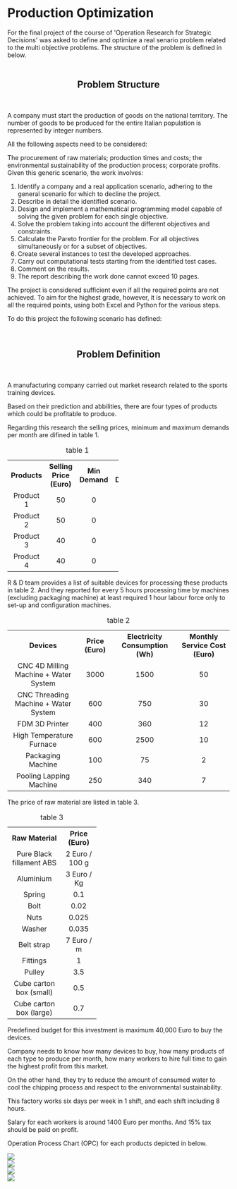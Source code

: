 <h1>Production Optimization</h1>
For the final project of the course of 'Operation Research for Strategic Decisions' was asked to define and optimize a real senario problem related to the multi objective problems. The structure of the problem is defined in below.
<div id='problem_structure'>
<br>
<center><h2>Problem Structure</h2></center>
<br>
<p>A company must start the production of goods on the national territory. The number of goods to be produced for the entire Italian population is represented by integer numbers.</p>
<p>All the following aspects need to be considered:</p>
<p>The procurement of raw materials; production times and costs; the environmental sustainability of the production process; corporate profits. Given this generic scenario, the work involves:</p>
<ol>
<li>Identify a company and a real application scenario, adhering to the general scenario for which to decline the project.</li>
<li>Describe in detail the identified scenario.</li>
<li>Design and implement a mathematical programming model capable of solving the given problem for each single objective.</li>
<li>Solve the problem taking into account the different objectives and constraints.</li>
<li>Calculate the Pareto frontier for the problem. For all objectives simultaneously or for a subset of objectives.</li>
<li>Create several instances to test the developed approaches.</li>
<li>Carry out computational tests starting from the identified test cases.</li>
<li>Comment on the results.</li>
<li>The report describing the work done cannot exceed 10 pages.</li>
</ol>
<p>The project is considered sufficient even if all the required points are not achieved. 
To aim for the highest grade, however, it is necessary to work on all the required points, using both Excel and Python for the various steps.</p>
</div>
<p>To do this project the following scenario has defined:</p>

<div id="problem_definition">
<br>
    <center><h2>Problem Definition</h2></center>
<br>
<p>A manufacturing company carried out market research related to the sports training devices.</p> 
<p>Based on their prediction and abbilities, there are four types of products which could be profitable to produce.</p>
<p>Regarding this research the selling prices, minimum and maximum demands per month are difined in table 1.</p>
</div>

<div id="table_1">
<table style="width:50%">
  <tr>
    <th style='text-align: center;'>Products</th>
    <th style='text-align: center;'>Selling Price (Euro)</th>
    <th style='text-align: center;'>Min Demand</th>
    <th style='text-align: center;'>Max Demand</th>
  </tr>
  <tr>
    <td style='text-align: center;'>Product 1</td>
    <td style='text-align: center;'>50</td>
    <td style='text-align: center;'>0</td>
    <td style='text-align: center;'>1000</td>
  </tr>
  <tr>
    <td style='text-align: center;'>Product 2</td>
    <td style='text-align: center;'>50</td>
    <td style='text-align: center;'>0</td>
    <td style='text-align: center;'>1000</td>
  </tr>
  <tr>
    <td style='text-align: center;'>Product 3</td>
    <td style='text-align: center;'>40</td>
    <td style='text-align: center;'>0</td>
    <td style='text-align: center;'>1000</td>
  </tr>
  <tr>
    <td style='text-align: center;'>Product 4</td>
    <td style='text-align: center;'>40</td>
    <td style='text-align: center;'>0</td>
    <td style='text-align: center;'>1000</td>
  </tr>
  <caption style='text-align: center;'>table 1</caption>
</table>
</div>
<p>R & D team provides a list of suitable devices for processing these products in table 2. And they reported for every 5 hours processing time by machines (excluding packaging machine) at least required 1 hour labour force only to set-up and configuration machines.</p>

<div id="table_2">
<table style="width:100%">
  <tr>
    <th style='text-align: center;'>Devices</th>
    <th style='text-align: center;'>Price (Euro)</th>
    <th style='text-align: center;'>Electricity Consumption (Wh)</th>
    <th style='text-align: center;'>Monthly Service Cost (Euro)</th>
  </tr>
  <tr>
    <td style='text-align: center;'>CNC 4D Milling Machine + Water System</td>
    <td style='text-align: center;'>3000</td>
    <td style='text-align: center;'>1500</td>
    <td style='text-align: center;'>50</td>
  </tr>
  <tr>
    <td style='text-align: center;'>CNC Threading Machine + Water System</td>
    <td style='text-align: center;'>600</td>
    <td style='text-align: center;'>750</td>
    <td style='text-align: center;'>30</td>
  </tr>
  <tr>
    <td style='text-align: center;'>FDM 3D Printer</td>
    <td style='text-align: center;'>400</td>
    <td style='text-align: center;'>360</td>
    <td style='text-align: center;'>12</td>
  </tr>
  <tr>
    <td style='text-align: center;'>High Temperature Furnace</td>
    <td style='text-align: center;'>600</td>
    <td style='text-align: center;'>2500</td>
    <td style='text-align: center;'>10</td>
  </tr>
  <tr>
    <td style='text-align: center;'>Packaging Machine</td>
    <td style='text-align: center;'>100</td>
    <td style='text-align: center;'>75</td>
    <td style='text-align: center;'>2</td>
  </tr>
  <tr>
    <td style='text-align: center;'>Pooling Lapping Machine</td>
    <td style='text-align: center;'>250</td>
    <td style='text-align: center;'>340</td>
    <td style='text-align: center;'>7</td>
  </tr>
  <caption style='text-align: center;'>table 2</caption>
</table>
</div>

<p>The price of raw material are listed in table 3.</p>

<div id="table_3">
<table style="width:40%">
  <tr>
    <th style='text-align: center;'>Raw Material</th>
    <th style='text-align: center;'>Price (Euro)</th>
  </tr>
  <tr>
    <td style='text-align: center;'>Pure Black fillament ABS</td>
    <td style='text-align: center;'>2 Euro / 100 g</td>
  </tr>
  <tr>
    <td style='text-align: center;'>Aluminium</td>
    <td style='text-align: center;'>3 Euro / Kg</td>
  </tr>
  <tr>
    <td style='text-align: center;'>Spring</td>
    <td style='text-align: center;'>0.1</td>
  </tr>
  <tr>
    <td style='text-align: center;'>Bolt</td>
    <td style='text-align: center;'>0.02</td>
  </tr>
  <tr>
    <td style='text-align: center;'>Nuts</td>
    <td style='text-align: center;'>0.025</td>
  </tr>
  <tr>
    <td style='text-align: center;'>Washer</td>
    <td style='text-align: center;'>0.035</td>
  </tr>
  <tr>
    <td style='text-align: center;'>Belt strap</td>
    <td style='text-align: center;'>7 Euro / m</td>
  </tr>
  <tr>
    <td style='text-align: center;'>Fittings</td>
    <td style='text-align: center;'>1</td>
  </tr>
  <tr>
    <td style='text-align: center;'>Pulley</td>
    <td style='text-align: center;'>3.5</td>
  </tr>
  <tr>
    <td style='text-align: center;'>Cube carton box (small)</td>
    <td style='text-align: center;'>0.5</td>
  </tr>
  <tr>
    <td style='text-align: center;'>Cube carton box (large)</td>
    <td style='text-align: center;'>0.7</td>
  </tr>
  <caption style='text-align: center;'>table 3</caption>
</table>
</div>
<p>Predefined budget for this investment is maximum 40,000 Euro to buy the devices.</p>
<p>Company needs to know how many devices to buy, how many products of each type to produce per month, how many workers to hire full time to gain the highest profit from this market.</p>
<p>On the other hand, they try to reduce the amount of consumed water to cool the chipping process and respect to the enivornmental sustainability.</p>
<p>This factory works six days per week in 1 shift, and each shift including 8 hours.</p> 
<p>Salary for each workers is around 1400 Euro per months. And 15% tax should be paid on profit.</p>
<p>Operation Process Chart (OPC) for each products depicted in below.</p>

<div id='opc_1'>
<img src='opc_1.jpg'>
</div>

<div id='opc_2'>
<img src='opc_2.jpg'>
</div>

<div id='opc_3'>
<img src='opc_3.jpg'>
</div>

<div id='opc_4'>
<img src='opc_4.jpg'>
</div>
